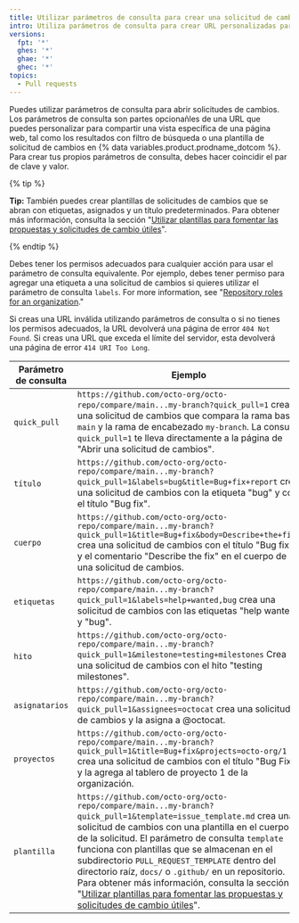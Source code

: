 ```yaml
---
title: Utilizar parámetros de consulta para crear una solicitud de cambios
intro: Utiliza parámetros de consulta para crear URL personalizadas para abrir las solicitudes de cambios con los campos llenados previamente.
versions:
  fpt: '*'
  ghes: '*'
  ghae: '*'
  ghec: '*'
topics:
  - Pull requests
---
```


Puedes utilizar parámetros de consulta para abrir solicitudes de cambios. Los parámetros de consulta son partes opcionañles de una URL que puedes personalizar para compartir una vista específica de una página web, tal como los resultados con filtro de búsqueda o una plantilla de solicitud de cambios en {% data variables.product.prodname_dotcom %}. Para crear tus propios parámetros de consulta, debes hacer coincidir el par de clave y valor.

{% tip %}

**Tip:** También puedes crear plantillas de solicitudes de cambios que se abran con etiquetas, asignados y un título predeterminados. Para obtener más información, consulta la sección "[Utilizar plantillas para fomentar las propuestas y solicitudes de cambio útiles](/communities/using-templates-to-encourage-useful-issues-and-pull-requests)".

{% endtip %}

Debes tener los permisos adecuados para cualquier acción para usar el parámetro de consulta equivalente. Por ejemplo, debes tener permiso para agregar una etiqueta a una solicitud de cambios si quieres utilizar el parámetro de consulta `labels`. For more information, see "[Repository roles for an organization](/organizations/managing-access-to-your-organizations-repositories/repository-roles-for-an-organization)."

Si creas una URL inválida utilizando parámetros de consulta o si no tienes los permisos adecuados, la URL devolverá una página de error `404 Not Found`. Si creas una URL que exceda el límite del servidor, esta devolverá una página de error `414 URI Too Long`.

| Parámetro de consulta | Ejemplo                                                                                                                                                                                                                                                                                                                                                                                                                                                                                                                                                                                                   |
| --------------------- | --------------------------------------------------------------------------------------------------------------------------------------------------------------------------------------------------------------------------------------------------------------------------------------------------------------------------------------------------------------------------------------------------------------------------------------------------------------------------------------------------------------------------------------------------------------------------------------------------------- |
| `quick_pull`          | `https://github.com/octo-org/octo-repo/compare/main...my-branch?quick_pull=1` crea una solicitud de cambios que compara la rama base `main` y la rama de encabezado `my-branch`. La consulta `quick_pull=1` te lleva directamente a la página de "Abrir una solicitud de cambios".                                                                                                                                                                                                                                                                                                                        |
| `título`              | `https://github.com/octo-org/octo-repo/compare/main...my-branch?quick_pull=1&labels=bug&title=Bug+fix+report` crea una solicitud de cambios con la etiqueta "bug" y con el título "Bug fix".                                                                                                                                                                                                                                                                                                                                                                                                      |
| `cuerpo`              | `https://github.com/octo-org/octo-repo/compare/main...my-branch?quick_pull=1&title=Bug+fix&body=Describe+the+fix.` crea una solicitud de cambios con el título "Bug fix" y el comentario "Describe the fix" en el cuerpo de una solicitud de cambios.                                                                                                                                                                                                                                                                                                                                             |
| `etiquetas`           | `https://github.com/octo-org/octo-repo/compare/main...my-branch?quick_pull=1&labels=help+wanted,bug` crea una solicitud de cambios con las etiquetas "help wanted" y "bug".                                                                                                                                                                                                                                                                                                                                                                                                                           |
| `hito`                | `https://github.com/octo-org/octo-repo/compare/main...my-branch?quick_pull=1&milestone=testing+milestones` Crea una solicitud de cambios con el hito "testing milestones".                                                                                                                                                                                                                                                                                                                                                                                                                            |
| `asignatarios`        | `https://github.com/octo-org/octo-repo/compare/main...my-branch?quick_pull=1&assignees=octocat` crea una solicitud de cambios y la asigna a @octocat.                                                                                                                                                                                                                                                                                                                                                                                                                                                 |
| `proyectos`           | `https://github.com/octo-org/octo-repo/compare/main...my-branch?quick_pull=1&title=Bug+fix&projects=octo-org/1` crea una solicitud de cambios con el título "Bug Fix" y la agrega al tablero de proyecto 1 de la organización.                                                                                                                                                                                                                                                                                                                                                                    |
| `plantilla`           | `https://github.com/octo-org/octo-repo/compare/main...my-branch?quick_pull=1&template=issue_template.md` crea una solicitud de cambios con una plantilla en el cuerpo de la solicitud. El parámetro de consulta `template` funciona con plantillas que se almacenan en el subdirectorio `PULL_REQUEST_TEMPLATE` dentro del directorio raíz, `docs/` o `.github/` en un repositorio. Para obtener más información, consulta la sección "[Utilizar plantillas para fomentar las propuestas y solicitudes de cambio útiles](/communities/using-templates-to-encourage-useful-issues-and-pull-requests)". |
